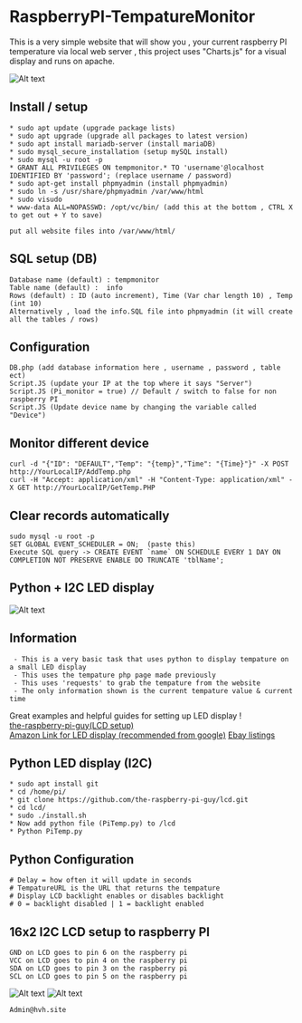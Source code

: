 # RaspberryPI-TempatureMonitor
This is a very simple website that will show you , your current raspberry PI temperature via local web server , this project uses "Charts.js" for a visual display and runs on apache.

![Alt text](https://i.imgur.com/Y1TIiiA.png "Example")


## Install / setup
```
* sudo apt update (upgrade package lists)
* sudo apt upgrade (upgrade all packages to latest version)
* sudo apt install mariadb-server (install mariaDB)
* sudo mysql_secure_installation (setup mySQL install)
* sudo mysql -u root -p
* GRANT ALL PRIVILEGES ON tempmonitor.* TO 'username'@localhost IDENTIFIED BY 'password'; (replace username / password)
* sudo apt-get install phpmyadmin (install phpmyadmin)
* sudo ln -s /usr/share/phpmyadmin /var/www/html 
* sudo visudo
* www-data ALL=NOPASSWD: /opt/vc/bin/ (add this at the bottom , CTRL X to get out + Y to save)

put all website files into /var/www/html/
```
## SQL setup (DB)
```
Database name (default) : tempmonitor
Table name (default) :  info
Rows (default) : ID (auto increment), Time (Var char length 10) , Temp (int 10)
Alternatively , load the info.SQL file into phpmyadmin (it will create all the tables / rows)
```

##  Configuration
```
DB.php (add database information here , username , password , table ect)
Script.JS (update your IP at the top where it says "Server")
Script.JS (Pi_monitor = true) // Default / switch to false for non raspberry PI
Script.JS (Update device name by changing the variable called "Device")
```

## Monitor different device
```
curl -d "{"ID": "DEFAULT","Temp": "{temp}","Time": "{Time}"}" -X POST http://YourLocalIP/AddTemp.php
curl -H "Accept: application/xml" -H "Content-Type: application/xml" -X GET http://YourLocalIP/GetTemp.PHP
```

## Clear records automatically
```
sudo mysql -u root -p
SET GLOBAL EVENT_SCHEDULER = ON;  (paste this)
Execute SQL query -> CREATE EVENT `name` ON SCHEDULE EVERY 1 DAY ON COMPLETION NOT PRESERVE ENABLE DO TRUNCATE 'tblName';
```

## Python + I2C LED display
![Alt text](https://cdn.discordapp.com/attachments/549238444610682880/797991922705629194/20210111_005311.jpg "Example")

## Information
```
 - This is a very basic task that uses python to display tempature on a small LED display
 - This uses the tempature php page made previously
 - This uses 'requests' to grab the tempature from the website
 - The only information shown is the current tempature value & current time
```
Great examples and helpful guides for setting up LED display !                           
[the-raspberry-pi-guy(LCD setup)](https://github.com/the-raspberry-pi-guy/lcd "Pi guy repo")       
[Amazon Link for LED display (recommended from google)](https://amzn.to/2LkpoCm "Pi LED purchase")
[Ebay listings](https://www.ebay.co.uk/sch/i.html?_from=R40&_trksid=p2386202.m570.l1313&_nkw=pi+i2c+led+screen&_sacat=0 "i2c")    
## Python LED display (I2C)
```
* sudo apt install git
* cd /home/pi/
* git clone https://github.com/the-raspberry-pi-guy/lcd.git 
* cd lcd/
* sudo ./install.sh
* Now add python file (PiTemp.py) to /lcd
* Python PiTemp.py
```

## Python Configuration
```
# Delay = how often it will update in seconds
# TempatureURL is the URL that returns the tempature
# Display LCD backlight enables or disables backlight
# 0 = backlight disabled | 1 = backlight enabled 
```
## 16x2 I2C LCD setup to raspberry PI
```
GND on LCD goes to pin 6 on the raspberry pi
VCC on LCD goes to pin 4 on the raspberry pi
SDA on LCD goes to pin 3 on the raspberry pi
SCL on LCD goes to pin 5 on the raspberry pi
```
![Alt text](https://www.bigmessowires.com/wp-content/uploads/2018/05/Raspberry-GPIO.jpg "GPIO")
![Alt text](https://tutorials-raspberrypi.de/wp-content/uploads/20151015_113929-600x338.jpg "LCD 16x2")
```
Admin@hvh.site
```
